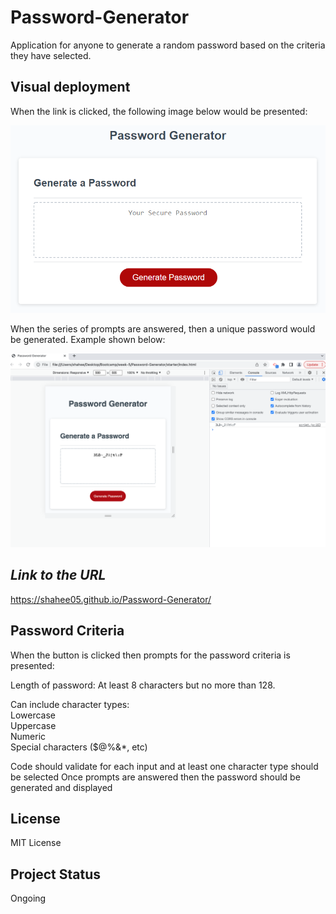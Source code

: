 # Password-Generator
Application for anyone to generate a random password based on the criteria they have selected. 

## Visual deployment

When the link is clicked, the following image below would be presented:

<img src="assets/05-javascript-challenge-demo.png" alt text="image of first page">

When the series of prompts are answered, then a unique password would be generated. Example shown below:


<img src="assets/Screenshot 2023-03-04 at 21.58.29.png" alt text="example of random password">


## *Link to the URL*

https://shahee05.github.io/Password-Generator/



## Password Criteria

When the button is clicked then prompts for the password criteria is presented:

Length of password: At least 8 characters but no more than 128.

Can include character types:
<br>
Lowercase
<br>
Uppercase
<br>
Numeric
<br>
Special characters ($@%&*, etc)

Code should validate for each input and at least one character type should be selected
Once prompts are answered then the password should be generated and displayed



## License
MIT License

## Project Status
Ongoing